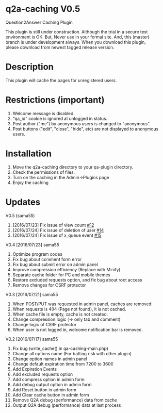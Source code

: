 q2a-caching V0.5
===========

Question2Answer Caching Plugin

This plugin is still under construction. Although the trial in a secure test environment is OK. But, Never use in your formal site. And, this (master) branch is under development always. When you download this plugin, please download from newest tagged release version.

Description
===========

This plugin will cache the pages for unregistered users.

Restrictions (important)
=====

1. Welcome message is disabled.
2. "qa_id" cookie is ignored at unlogged in status.
3. Post author ("me") by anonymous users is changed to "anonymous".
4. Post buttons ("edit", "close", "hide", etc) are not displayed to anonymous users.

Installation
===========

1. Move the q2a-caching directory to your qa-plugin directory.
2. Check the permissions of files.
3. Turn on the caching in the Admin->Plugins page
4. Enjoy the caching

Updates
===========

V0.5 (sama55)

1. [2016/07/23] Fix issue of view count [#12](https://github.com/sama55/q2a-caching/issues/12)
2. [2016/07/24] Fix issue of deletion of user [#14](https://github.com/sama55/q2a-caching/issues/14)
3. [2016/07/24] Fix issue of x_queue event [#15](https://github.com/sama55/q2a-caching/issues/15)


V0.4 [2016/07/23] sama55

1. Optimize program codes
2. Fix bug about comment form error
3. Fix bug about submit error on admin panel
4. Improve compression efficiency (Replace with Minify)
5. Separate cache folder for PC and mobile themes
6. Restore excluded requests option, and fix bug about root access
7. Remove changes for CSRF protector

V0.3 [2016/07/21] sama55

1. When POST/PUT was requested in admin panel, caches are removed
2. When requests is 404 (Page not found), it is not cached.
3. When cache file is empty, cache is not created.
4. Change compression logic (=> only tab and comment)
5. Change logic of CSRF protector
6. When user is not logged in, welcome notification bar is removed.

V0.2 [2016/07/17] sama55

1. Fix bug (write_cache() in qa-cashing-main.php)
2. Change all options name (For batting risk with other plugin) 
3. Change option names in admin panel
4. Change default expiration time from 7200 to 3600
5. Add Expiration Events
6. Add excluded requests option
7. Add compress option in admin form
8. Add debug output option in admin form
9. Add Reset button in admin form
10. Add Clear cache button in admin form
11. Remove Q2A debug (performance) data from cache
12. Output Q2A debug (performance) data at last process
